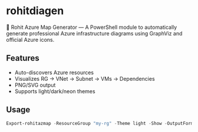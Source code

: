 # rohitdiagen

🔷 Rohit Azure Map Generator — A PowerShell module to automatically generate professional Azure infrastructure diagrams using GraphViz and official Azure icons.

## Features
- Auto-discovers Azure resources
- Visualizes RG → VNet → Subnet → VMs → Dependencies
- PNG/SVG output
- Supports light/dark/neon themes

## Usage
```powershell
Export-rohitazmap -ResourceGroup "my-rg" -Theme light -Show -OutputFormat png
